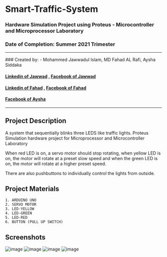 # Smart-Traffic-System

### Hardware Simulation Project using Proteus - Microcontroller and Microprocessor Laboratory
### Date of Completion: Summer 2021 Trimester

<hr>
### Created by: - Mohammed Jawwadul Islam, MD Fahad AL Rafi, Aysha Siddaka  

#### [Linkedin of Jawwad](https://www.linkedin.com/in/jawwadfida/) , [Facebook of Jawwad](https://www.facebook.com/Jawwad.Fida/) 
#### [Linkedin of Fahad](https://www.linkedin.com/in/fahad-al-rafi-14b968111/) , [Facebook of Fahad](https://www.facebook.com/fahad.a.rafi)
#### [Facebook of Aysha](https://www.facebook.com/profile.php?id=100010967227058) 
<hr>

## Project Description

A system that sequentially blinks three LEDS like traffic lights. Proteus Simulation hardware project for Microprocessor and Microcontroller Laboratory

When red LED is on, a servo motor should stop rotating, when yellow LED is on, the motor will rotate at a preset slow speed and when the green LED is on, the motor will rotate at a higher preset speed. 

There are also pushbuttons to individually control the lights from outside.

## Project Materials
    1. ARDUINO UNO
    2. SERVO MOTOR
    3. LED-YELLOW
    4. LED-GREEN
    5. LED-RED
    6. BUTTON (PULL UP SWITCH)

## Screenshots

![image](https://user-images.githubusercontent.com/64092765/136560789-753ec599-cd71-47ae-b096-557a7f3d3f7f.png)
![image](https://user-images.githubusercontent.com/64092765/136560827-5eb96d3c-9dd3-4057-8f77-5dcc3246d45a.png)
![image](https://user-images.githubusercontent.com/64092765/136560836-5fec953d-c908-4d7f-969f-9acb1cca5d65.png)
![image](https://user-images.githubusercontent.com/64092765/136560844-b06959a4-8bdd-4f08-83a4-5ed0c857b624.png)
